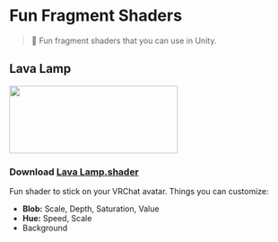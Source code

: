# Fun Fragment Shaders
> 🎨 Fun fragment shaders that you can use in Unity.

## Lava Lamp

<img width="300" height="120" src="https://maki.cat/vrchat/lavalamp.gif">

### Download [Lava Lamp.shader](https://raw.githubusercontent.com/makitsune/fun-frag-shaders/master/Lava%20Lamp.shader)

Fun shader to stick on your VRChat avatar. Things you can customize:

- **Blob:** Scale, Depth, Saturation, Value
- **Hue:** Speed, Scale
- Background
